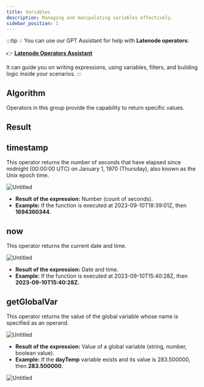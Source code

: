 ```yaml
---
title: Variables
description: Managing and manipulating variables effectively.
sidebar_position: 1
---
```


:::tip
💡 You can use our GPT Assistant for help with **Latenode operators**:

👉 [**Latenode Operators Assistant**](https://chatgpt.com/g/g-67d704425c088191b741075e2b0f9815-latenode-operators-assistant)

It can guide you on writing expressions, using variables, filters, and building logic inside your scenarios.
:::

## Algorithm

Operators in this group provide the capability to return specific values.

## Result

## timestamp

This operator returns the number of seconds that have elapsed since midnight (00:00:00 UTC) on January 1, 1970 (Thursday), also known as the Unix epoch time.  

![Untitled](/img/placeholder.webp)

- **Result of the expression:** Number (count of seconds).  
- **Example:** If the function is executed at 2023-09-10T18:39:01Z, then **1694360344**.  

## now

This operator returns the current date and time.  

![Untitled](/img/placeholder.webp)

- **Result of the expression:** Date and time.  
- **Example:** If the function is executed at 2023-09-10T15:40:28Z, then **2023-09-10T15:40:28Z.**  

## getGlobalVar

This operator returns the value of the global variable whose name is specified as an operand.  

![Untitled](/img/placeholder.webp)

- **Result of the expression:** Value of a global variable (string, number, boolean value).  
- **Example:** If the **dayTemp** variable exists and its value is 283.500000, then **283.500000**.  

![Untitled](/img/placeholder.webp)
